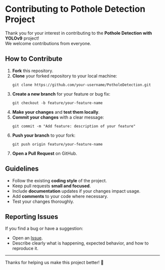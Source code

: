 # Contributing to Pothole Detection Project

Thank you for your interest in contributing to the **Pothole Detection with YOLOv9** project!  
We welcome contributions from everyone.

## How to Contribute

1. **Fork** this repository.
2. **Clone** your forked repository to your local machine:
   ```
   git clone https://github.com/your-username/PotholeDetection.git
   ```
3. **Create a new branch** for your feature or bug fix:
   ```
   git checkout -b feature/your-feature-name
   ```
4. **Make your changes** and **test them locally**.
5. **Commit your changes** with a clear message:
   ```
   git commit -m "Add feature: description of your feature"
   ```
6. **Push your branch** to your fork:
   ```
   git push origin feature/your-feature-name
   ```
7. **Open a Pull Request** on GitHub.

## Guidelines

- Follow the existing **coding style** of the project.
- Keep pull requests **small and focused**.
- Include **documentation** updates if your changes impact usage.
- Add **comments** to your code where necessary.
- Test your changes thoroughly.

## Reporting Issues

If you find a bug or have a suggestion:
- Open an [Issue](https://github.com/juliogomezvaldez/PotholeDetection/issues).
- Describe clearly what is happening, expected behavior, and how to reproduce it.

---

Thanks for helping us make this project better! 🚀
